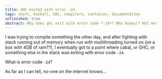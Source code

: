 ```yaml
---
title: GHC exited with error -24
tags: short, haskell, GHC, compilers, confusion, documentation
unfinished: true
abstract: Why does ghc exit with error code *-24*? Who knows!? Not me! 
---
```


I was trying to compile something the other day, and after fighting with stack running out of memory when run with multithreading turned on (on a box with 4GB of ram??), I eventually got to a point where cabal, or GHC, or something else in the stack was exiting with error code `-24`.

What is error code `-24`? 

As far as I can tell, no-one on the internet knows...